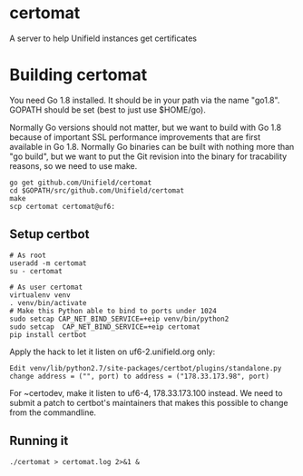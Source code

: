 # certomat
A server to help Unifield instances get certificates

# Building certomat

You need Go 1.8 installed. It should be in your path via the name "go1.8". GOPATH should be set (best to just use $HOME/go).

Normally Go versions should not matter, but we want to build with Go 1.8 because of important SSL performance
improvements that are first available in Go 1.8. Normally Go binaries can be built with nothing more than
"go build", but we want to put the Git revision into the binary for tracability reasons, so we need to use make.

    go get github.com/Unifield/certomat
    cd $GOPATH/src/github.com/Unifield/certomat
    make
    scp certomat certomat@uf6:

## Setup certbot

    # As root
    useradd -m certomat
    su - certomat

    # As user certomat
    virtualenv venv
    . venv/bin/activate
    # Make this Python able to bind to ports under 1024
    sudo setcap CAP_NET_BIND_SERVICE=+eip venv/bin/python2
    sudo setcap  CAP_NET_BIND_SERVICE=+eip certomat
    pip install certbot

Apply the hack to let it listen on uf6-2.unifield.org only:

    Edit venv/lib/python2.7/site-packages/certbot/plugins/standalone.py
    change address = ("", port) to address = ("178.33.173.98", port)

For ~certodev, make it listen to uf6-4, 178.33.173.100 instead. We need to submit a patch to certbot's maintainers that makes this possible to change from the commandline.

## Running it

    ./certomat > certomat.log 2>&1 &
